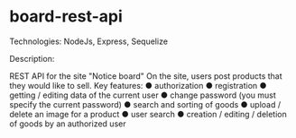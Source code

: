 # board-rest-api

Technologies: NodeJs, Express, Sequelize

Description:

REST API for the site "Notice board"
On the site, users post products that they would like to sell. Key features:
  ● authorization
  ● registration
  ● getting / editing data of the current user
  ● change password (you must specify the current password)
  ● search and sorting of goods
  ● upload / delete an image for a product
  ● user search
  ● creation / editing / deletion of goods by an authorized user
